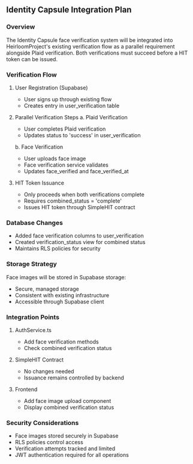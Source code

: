 ## Identity Capsule Integration Plan

### Overview
The Identity Capsule face verification system will be integrated into HeirloomProject's existing verification flow as a parallel requirement alongside Plaid verification. Both verifications must succeed before a HIT token can be issued.

### Verification Flow
1. User Registration (Supabase)
   - User signs up through existing flow
   - Creates entry in user_verification table

2. Parallel Verification Steps
   a. Plaid Verification
      - User completes Plaid verification
      - Updates status to 'success' in user_verification
   
   b. Face Verification
      - User uploads face image
      - Face verification service validates
      - Updates face_verified and face_verified_at

3. HIT Token Issuance
   - Only proceeds when both verifications complete
   - Requires combined_status = 'complete'
   - Issues HIT token through SimpleHIT contract

### Database Changes
- Added face verification columns to user_verification
- Created verification_status view for combined status
- Maintains RLS policies for security

### Storage Strategy
Face images will be stored in Supabase storage:
- Secure, managed storage
- Consistent with existing infrastructure
- Accessible through Supabase client

### Integration Points
1. AuthService.ts
   - Add face verification methods
   - Check combined verification status

2. SimpleHIT Contract
   - No changes needed
   - Issuance remains controlled by backend

3. Frontend
   - Add face image upload component
   - Display combined verification status

### Security Considerations
- Face images stored securely in Supabase
- RLS policies control access
- Verification attempts tracked and limited
- JWT authentication required for all operations
